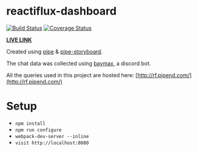 reactiflux-dashboard
===

[![Build Status](https://travis-ci.org/Pipend/reactiflux-dashboard.svg?branch=master)](https://travis-ci.org/Pipend/reactiflux-dashboard)
[![Coverage Status](https://coveralls.io/repos/github/Pipend/reactiflux-dashboard/badge.svg?branch=master)](https://coveralls.io/github/Pipend/reactiflux-dashboard?branch=master)

[**LIVE LINK**](http://pipend.github.io/reactiflux-dashboard/)

Created using [pipe](https://github.com/pipend/pipe/) & [pipe-storyboard](https://github.com/pipend/pipe-storyboard). 

The chat data was collected using [baymax](https://github.com/furqanZafar/baymax), a discord bot.

All the queries used in this project are hosted here: [http://rf.pipend.com/](http://rf.pipend.com/)

# Setup 
* `npm install`
* `npm run configure`
* `webpack-dev-server --inline`
* `visit http://localhost:8080`